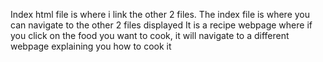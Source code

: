 Index html file is where i link the other 2 files.
The index file is where you can navigate to the other 2 files displayed
It is a recipe webpage where if you click on the food you want to cook, it will navigate to a different webpage explaining you how to cook it
